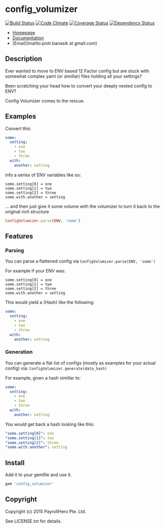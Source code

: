 # config_volumizer

[![Build Status](https://travis-ci.org/payrollhero/config_volumizer.svg)](https://travis-ci.org/payrollhero/config_volumizer)
[![Code Climate](https://codeclimate.com/github/payrollhero/config_volumizer/badges/gpa.svg)](https://codeclimate.com/github/payrollhero/config_volumizer)
[![Coverage Status](https://coveralls.io/repos/payrollhero/config_volumizer/badge.svg?branch=master)](https://coveralls.io/r/payrollhero/config_volumizer?branch=master)
[![Dependency Status](https://gemnasium.com/payrollhero/config_volumizer.svg)](https://gemnasium.com/payrollhero/config_volumizer)

* [Homepage](https://rubygems.org/gems/config_volumizer)
* [Documentation](http://rubydoc.info/gems/config_volumizer/frames)
* [Email](mailto:piotr.banasik at gmail.com)

## Description

Ever wanted to move to ENV based 12 Factor config but are stuck with somewhat complex yaml (or simillar) files
holding all your settings?

Been scratching your head how to convert your deeply nested config to ENV?

Config Volumizer comes to the rescue.

## Examples

Convert this:
```yaml
some:
  setting:
    - one
    - two
    - three
  with:
    another: setting
```

info a series of ENV variables like so:

```
some.setting[0] = one
some.setting[1] = two
some.setting[2] = three
some.with.another = setting
```

... and then just give it some volume with the volumizer to turn it back to the original rich structure

```ruby
ConfigVolumizer.parse(ENV, 'some')
```

## Features

### Parsing

You can parse a flattened config via `ConfigVolumizer.parse(ENV, 'some')`

For example if your ENV was:

```
some.setting[0] = one
some.setting[1] = two
some.setting[2] = three
some.with.another = setting
```

This would yield a {Hash} like the following:

```yaml
some:
  setting:
    - one
    - two
    - three
  with:
    another: setting
```

### Generation

You can generate a flat list of configs (mostly as examples for your actual config) via:
`ConfigVolumizer.generate(data_hash)`

For example, given a hash simillar to:
```yaml
some:
  setting:
    - one
    - two
    - three
  with:
    another: setting
```

You would get back a hash looking like this:

```yaml
"some.setting[0]": one
"some.setting[1]": two
"some.setting[2]": three
"some.with.another": setting
```

## Install

Add it to your gemfile and use it.

```ruby
gem 'config_volumizer'
```

## Copyright

Copyright (c) 2015 PayrollHero Pte. Ltd.

See LICENSE.txt for details.
